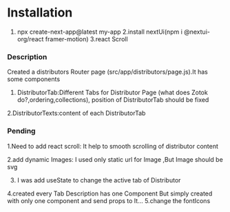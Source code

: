 # Installation 
1. npx create-next-app@latest my-app
2.install nextUi(npm i @nextui-org/react framer-motion)
3.react Scroll

### Description

Created a distributors Router page (src/app/distributors/page.js).It has some components 
1. DistributorTab:Different Tabs for Distributor Page (what does Zotok do?,ordering,collections),
position of DistributorTab should be fixed

2.DistributorTexts:content of each DistributorTab 

### Pending 
1.Need to add react scroll: It help to smooth scrolling of distributor content 

2.add dynamic Images: I used only static url for Image ,But Image should be svg 

3. I was add useState to change the active tab of Distributor 

4.created every Tab Description has one Component But  simply created with only one component and send props to It...
5.change the fontIcons

